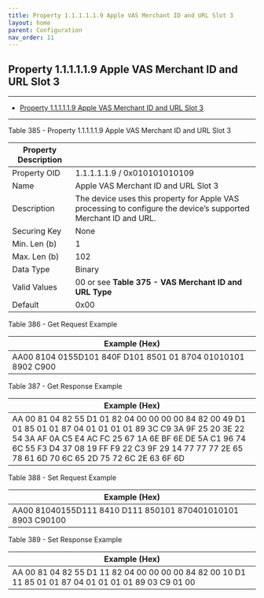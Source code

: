 ```yaml
---
title: Property 1.1.1.1.1.9 Apple VAS Merchant ID and URL Slot 3
layout: home
parent: Configuration
nav_order: 11
---
```


## Property 1.1.1.1.1.9 Apple VAS Merchant ID and URL Slot 3

---

- [Property 1.1.1.1.1.9 Apple VAS Merchant ID and URL Slot 3](#property-111119-apple-vas-merchant-id-and-url-slot-3)

---


Table 385 - Property 1.1.1.1.1.9 Apple VAS Merchant ID and URL Slot 3

| Property Description |  |
|----|----|
| Property OID | 1.1.1.1.1.9 / 0x010101010109 |
| Name | Apple VAS Merchant ID and URL Slot 3 |
| Description | The device uses this property for Apple VAS processing to configure the device’s supported Merchant ID and URL. |
| Securing Key | None |
| Min. Len (b) | 1 |
| Max. Len (b) | 102 |
| Data Type | Binary |
| Valid Values | 00 or see **Table 375 - VAS Merchant ID and URL Type** |
| Default | 0x00 |

Table 386 - Get Request Example

| Example (Hex)                                                |
|--------------------------------------------------------------|
| AA00 8104 0155D101 840F D101 8501 01 8704 01010101 8902 C900 |

Table 387 - Get Response Example

| Example (Hex) |
|----|
| AA 00 81 04 82 55 D1 01 82 04 00 00 00 00 84 82 00 49 D1 01 85 01 01 87 04 01 01 01 01 89 3C C9 3A 9F 25 20 3E 22 54 3A AF 0A C5 E4 AC FC 25 67 1A 6E BF 6E DE 5A C1 96 74 6C 55 F3 D4 37 08 19 FF F9 22 C3 9F 29 14 77 77 77 2E 65 78 61 6D 70 6C 65 2D 75 72 6C 2E 63 6F 6D |

Table 388 - Set Request Example

| Example (Hex)                                               |
|-------------------------------------------------------------|
| AA00 81040155D111 8410 D111 850101 870401010101 8903 C90100 |

Table 389 - Set Response Example

| Example (Hex) |
|----|
| AA 00 81 04 82 55 D1 11 82 04 00 00 00 00 84 82 00 10 D1 11 85 01 01 87 04 01 01 01 01 89 03 C9 01 00 |

##